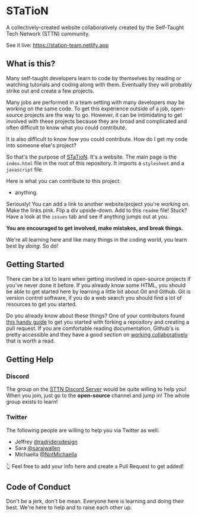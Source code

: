 # STaTioN

A collectively-created website collaboratively created by the Self-Taught Tech Network (STTN) community.

See it live: https://station-team.netlify.app




## What is this?

Many self-taught developers learn to code by themselves by reading or watching tutorials and coding along with them. Eventually they will probably strike out and create a few projects.

Many jobs are performed in a team setting with many developers may be working on the same code. To get this experience outside of a job, open-source projects are the way to go. However, it can be intimidating to get involved with these projects because they are broad and complicated and often difficult to know what you could contribute.

It is also difficult to know *how* you could contribute. How do I get my code into someone else's project?

So that's the purpose of [STaTioN](https://station-team.netlify.app). It's a website. The main page is the `index.html` file in the root of this repository. It imports a `stylesheet` and a `javascript` file.

Here is what you can contribute to this project:

- anything.

Seriously! You can add a link to another website/project you're working on. Make the links pink. Flip a div upside-down. Add to this `readme` file! Stuck? Have a look at the `issues` tab and see if anything jumps out at you.

**You are encouraged to get involved, make mistakes, and break things.**

We're all learning here and like many things in the coding world, you learn best by *doing*. So do!




## Getting Started

There can be a lot to learn when getting involved in open-source projects if you've never done it before. If you already know some HTML, you should be able to get started here by learning a little bit about Git and Github. Git is version control software, if you do a web search you should find a lot of resources to get you started.

Do you already know about these things? One of your contributors found [this handy guide](https://www.freecodecamp.org/news/a-practical-guide-to-start-opensource-contributions/) to get you started with forking a repository and creating a pull request. If you are comfortable reading documentation, Github's is pretty accessible and they have a good section on [working collaboratively](https://docs.github.com/en/pull-requests/collaborating-with-pull-requests/getting-started/about-collaborative-development-models) that is worth a read.




## Getting Help

### Discord

The group on the [STTN Discord Server](https://discord.gg/NhAfhBnh8g) would be quite willing to help you! When you join, just go to the **open-source** channel and jump in! The whole group exists to learn!



### Twitter

The following people are willing to help you via Twitter as well:

- Jeffrey [@radridersdesign](https://twitter.com/radridersdesign)
- Sara [@sarajwallen](https://twitter.com/sarajwallen)
- Michaella [@NotMichaella](https://twitter.com/NotMichaella)

👆 Feel free to add your info here and create a Pull Request to get added!




## Code of Conduct

Don't be a jerk, don't be mean. Everyone here is learning and doing their best. We're here to help and to raise each other up.
